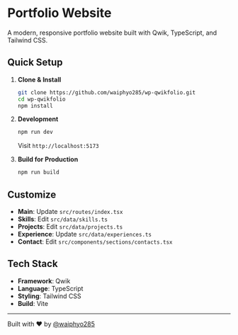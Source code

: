 # Portfolio Website

A modern, responsive portfolio website built with Qwik, TypeScript, and Tailwind CSS.

## Quick Setup

1. **Clone & Install**

   ```bash
   git clone https://github.com/waiphyo285/wp-qwikfolio.git
   cd wp-qwikfolio
   npm install
   ```

2. **Development**

   ```bash
   npm run dev
   ```

   Visit `http://localhost:5173`

3. **Build for Production**
   ```bash
   npm run build
   ```

## Customize

- **Main**: Update `src/routes/index.tsx`
- **Skills**: Edit `src/data/skills.ts`
- **Projects**: Edit `src/data/projects.ts`
- **Experience**: Update `src/data/experiences.ts`
- **Contact**: Edit `src/components/sections/contacts.tsx`

## Tech Stack

- **Framework**: Qwik
- **Language**: TypeScript
- **Styling**: Tailwind CSS
- **Build**: Vite

---

Built with ❤️ by [@waiphyo285](https://github.com/waiphyo285)
